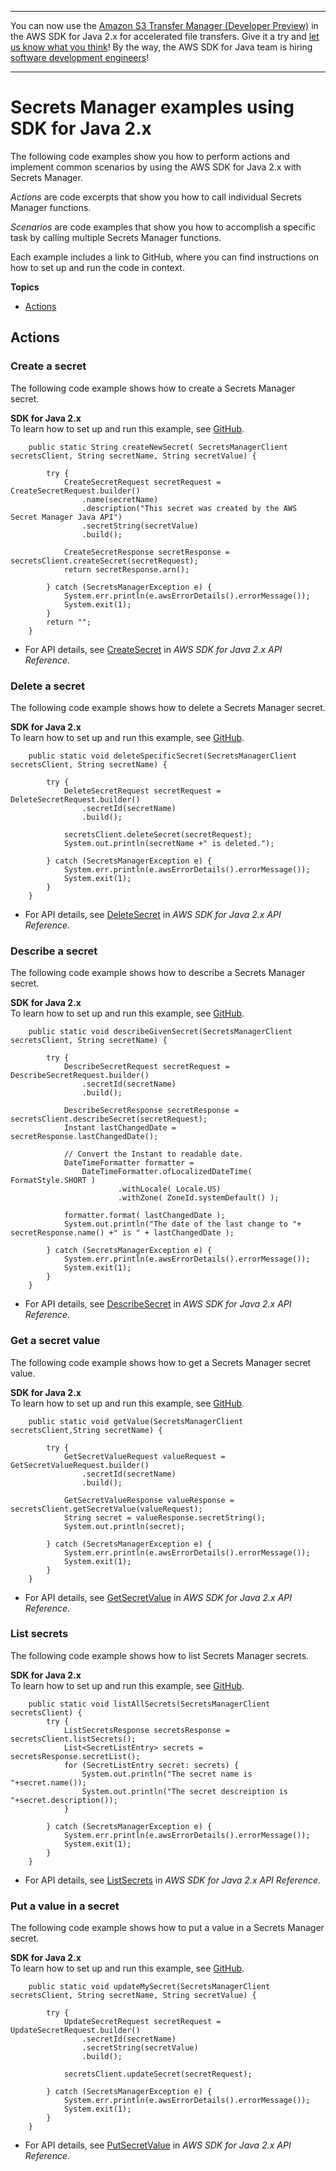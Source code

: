 --------

You can now use the [Amazon S3 Transfer Manager \(Developer Preview\)](https://bit.ly/2WQebiP) in the AWS SDK for Java 2\.x for accelerated file transfers\. Give it a try and [let us know what you think](https://bit.ly/3zT1YYM)\! By the way, the AWS SDK for Java team is hiring [software development engineers](https://github.com/aws/aws-sdk-java-v2/issues/3156)\!

--------

# Secrets Manager examples using SDK for Java 2\.x<a name="java_secrets-manager_code_examples"></a>

The following code examples show you how to perform actions and implement common scenarios by using the AWS SDK for Java 2\.x with Secrets Manager\.

*Actions* are code excerpts that show you how to call individual Secrets Manager functions\.

*Scenarios* are code examples that show you how to accomplish a specific task by calling multiple Secrets Manager functions\.

Each example includes a link to GitHub, where you can find instructions on how to set up and run the code in context\.

**Topics**
+ [Actions](#w591aac15c14b9c67c13)

## Actions<a name="w591aac15c14b9c67c13"></a>

### Create a secret<a name="secrets-manager_CreateSecret_java_topic"></a>

The following code example shows how to create a Secrets Manager secret\.

**SDK for Java 2\.x**  
 To learn how to set up and run this example, see [GitHub](https://github.com/awsdocs/aws-doc-sdk-examples/tree/main/javav2/example_code/secretsmanager#readme)\. 
  

```
    public static String createNewSecret( SecretsManagerClient secretsClient, String secretName, String secretValue) {

        try {
            CreateSecretRequest secretRequest = CreateSecretRequest.builder()
                .name(secretName)
                .description("This secret was created by the AWS Secret Manager Java API")
                .secretString(secretValue)
                .build();

            CreateSecretResponse secretResponse = secretsClient.createSecret(secretRequest);
            return secretResponse.arn();

        } catch (SecretsManagerException e) {
            System.err.println(e.awsErrorDetails().errorMessage());
            System.exit(1);
        }
        return "";
    }
```
+  For API details, see [CreateSecret](https://docs.aws.amazon.com/goto/SdkForJavaV2/secretsmanager-2017-10-17/CreateSecret) in *AWS SDK for Java 2\.x API Reference*\. 

### Delete a secret<a name="secrets-manager_DeleteSecret_java_topic"></a>

The following code example shows how to delete a Secrets Manager secret\.

**SDK for Java 2\.x**  
 To learn how to set up and run this example, see [GitHub](https://github.com/awsdocs/aws-doc-sdk-examples/tree/main/javav2/example_code/secretsmanager#readme)\. 
  

```
    public static void deleteSpecificSecret(SecretsManagerClient secretsClient, String secretName) {

        try {
            DeleteSecretRequest secretRequest = DeleteSecretRequest.builder()
                .secretId(secretName)
                .build();

            secretsClient.deleteSecret(secretRequest);
            System.out.println(secretName +" is deleted.");

        } catch (SecretsManagerException e) {
            System.err.println(e.awsErrorDetails().errorMessage());
            System.exit(1);
        }
    }
```
+  For API details, see [DeleteSecret](https://docs.aws.amazon.com/goto/SdkForJavaV2/secretsmanager-2017-10-17/DeleteSecret) in *AWS SDK for Java 2\.x API Reference*\. 

### Describe a secret<a name="secrets-manager_DescribeSecret_java_topic"></a>

The following code example shows how to describe a Secrets Manager secret\.

**SDK for Java 2\.x**  
 To learn how to set up and run this example, see [GitHub](https://github.com/awsdocs/aws-doc-sdk-examples/tree/main/javav2/example_code/secretsmanager#readme)\. 
  

```
    public static void describeGivenSecret(SecretsManagerClient secretsClient, String secretName) {

        try {
            DescribeSecretRequest secretRequest = DescribeSecretRequest.builder()
                .secretId(secretName)
                .build();

            DescribeSecretResponse secretResponse = secretsClient.describeSecret(secretRequest);
            Instant lastChangedDate = secretResponse.lastChangedDate();

            // Convert the Instant to readable date.
            DateTimeFormatter formatter =
                DateTimeFormatter.ofLocalizedDateTime( FormatStyle.SHORT )
                        .withLocale( Locale.US)
                        .withZone( ZoneId.systemDefault() );

            formatter.format( lastChangedDate );
            System.out.println("The date of the last change to "+ secretResponse.name() +" is " + lastChangedDate );

        } catch (SecretsManagerException e) {
            System.err.println(e.awsErrorDetails().errorMessage());
            System.exit(1);
        }
    }
```
+  For API details, see [DescribeSecret](https://docs.aws.amazon.com/goto/SdkForJavaV2/secretsmanager-2017-10-17/DescribeSecret) in *AWS SDK for Java 2\.x API Reference*\. 

### Get a secret value<a name="secrets-manager_GetSecretValue_java_topic"></a>

The following code example shows how to get a Secrets Manager secret value\.

**SDK for Java 2\.x**  
 To learn how to set up and run this example, see [GitHub](https://github.com/awsdocs/aws-doc-sdk-examples/tree/main/javav2/example_code/secretsmanager#readme)\. 
  

```
    public static void getValue(SecretsManagerClient secretsClient,String secretName) {

        try {
            GetSecretValueRequest valueRequest = GetSecretValueRequest.builder()
                .secretId(secretName)
                .build();

            GetSecretValueResponse valueResponse = secretsClient.getSecretValue(valueRequest);
            String secret = valueResponse.secretString();
            System.out.println(secret);

        } catch (SecretsManagerException e) {
            System.err.println(e.awsErrorDetails().errorMessage());
            System.exit(1);
        }
    }
```
+  For API details, see [GetSecretValue](https://docs.aws.amazon.com/goto/SdkForJavaV2/secretsmanager-2017-10-17/GetSecretValue) in *AWS SDK for Java 2\.x API Reference*\. 

### List secrets<a name="secrets-manager_ListSecrets_java_topic"></a>

The following code example shows how to list Secrets Manager secrets\.

**SDK for Java 2\.x**  
 To learn how to set up and run this example, see [GitHub](https://github.com/awsdocs/aws-doc-sdk-examples/tree/main/javav2/example_code/secretsmanager#readme)\. 
  

```
    public static void listAllSecrets(SecretsManagerClient secretsClient) {
        try {
            ListSecretsResponse secretsResponse = secretsClient.listSecrets();
            List<SecretListEntry> secrets = secretsResponse.secretList();
            for (SecretListEntry secret: secrets) {
                System.out.println("The secret name is "+secret.name());
                System.out.println("The secret descreiption is "+secret.description());
            }

        } catch (SecretsManagerException e) {
            System.err.println(e.awsErrorDetails().errorMessage());
            System.exit(1);
        }
    }
```
+  For API details, see [ListSecrets](https://docs.aws.amazon.com/goto/SdkForJavaV2/secretsmanager-2017-10-17/ListSecrets) in *AWS SDK for Java 2\.x API Reference*\. 

### Put a value in a secret<a name="secrets-manager_PutSecretValue_java_topic"></a>

The following code example shows how to put a value in a Secrets Manager secret\.

**SDK for Java 2\.x**  
 To learn how to set up and run this example, see [GitHub](https://github.com/awsdocs/aws-doc-sdk-examples/tree/main/javav2/example_code/secretsmanager#readme)\. 
  

```
    public static void updateMySecret(SecretsManagerClient secretsClient, String secretName, String secretValue) {

        try {
            UpdateSecretRequest secretRequest = UpdateSecretRequest.builder()
                .secretId(secretName)
                .secretString(secretValue)
                .build();

            secretsClient.updateSecret(secretRequest);

        } catch (SecretsManagerException e) {
            System.err.println(e.awsErrorDetails().errorMessage());
            System.exit(1);
        }
    }
```
+  For API details, see [PutSecretValue](https://docs.aws.amazon.com/goto/SdkForJavaV2/secretsmanager-2017-10-17/PutSecretValue) in *AWS SDK for Java 2\.x API Reference*\. 